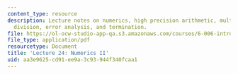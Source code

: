 ```yaml
---
content_type: resource
description: Lecture notes on numerics, high precision arithmetic, multiplication,
  division, error analysis, and termination.
file: https://ol-ocw-studio-app-qa.s3.amazonaws.com/courses/6-006-introduction-to-algorithms-spring-2008/aa3e9625cd91ee9a3c93944f340fcaa1_lec24.pdf
file_type: application/pdf
resourcetype: Document
title: 'Lecture 24: Numerics II'
uid: aa3e9625-cd91-ee9a-3c93-944f340fcaa1
---
```

